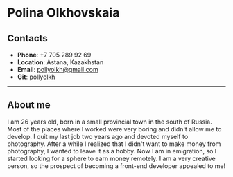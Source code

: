 # Polina Olkhovskaia

## Contacts

- **Phone**: +7 705 289 92 69
- **Location**: Astana, Kazakhstan
- **Email**: pollyolkh@gmail.com
- **Git**: [pollyolkh](https://github.com/pollyolkh "Go to GitHub")

---

## About me

I am 26 years old, born in a small provincial town in the south of Russia. Most of the places where I worked were very boring and didn't allow me to develop. I quit my last job two years ago and devoted myself to photography. After a while I realized that I didn't want to make money from photography, I wanted to leave it as a hobby. Now I am in emigration, so I started looking for a sphere to earn money remotely. I am a very creative person, so the prospect of becoming a front-end developer appealed to me!
